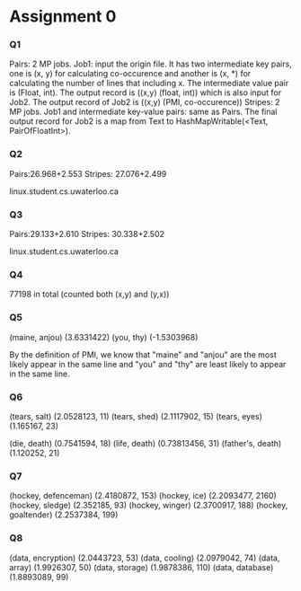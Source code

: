 Assignment 0
====================

### Q1

Pairs: 2 MP jobs. Job1: input the origin file. It has two intermediate key pairs, one is (x, y) for calculating co-occurence and another is (x, *) for calculating the number of lines that including x. The intermediate value pair is (Float, int). The output record is ((x,y) (float, int)) which is also input for Job2. The output record of Job2 is ((x,y) (PMI, co-occurence))
Stripes: 2 MP jobs. Job1 and intermediate key-value pairs: same as Pairs. The final output record for Job2 is a map from Text to HashMapWritable(<Text, PairOfFloatInt>).


### Q2
Pairs:26.968+2.553
Stripes: 27.076+2.499

linux.student.cs.uwaterloo.ca

### Q3
Pairs:29.133+2.610
Stripes: 30.338+2.502

linux.student.cs.uwaterloo.ca

### Q4
77198 in total (counted both (x,y) and (y,x))


### Q5
(maine, anjou)    (3.6331422)
(you, thy)    (-1.5303968)

By the definition of PMI, we know that "maine" and "anjou" are the most likely appear in the same line and "you" and "thy" are least likely to appear in the same line.



### Q6
(tears, salt)	(2.0528123, 11)
(tears, shed)	(2.1117902, 15)
(tears, eyes)	(1.165167, 23)

(die, death)	(0.7541594, 18)
(life, death)	(0.73813456, 31)
(father's, death)	(1.120252, 21)



### Q7
(hockey, defenceman)	(2.4180872, 153)
(hockey, ice)	(2.2093477, 2160)
(hockey, sledge)	(2.352185, 93)
(hockey, winger)	(2.3700917, 188)
(hockey, goaltender)	(2.2537384, 199)


### Q8
(data, encryption)	(2.0443723, 53)
(data, cooling)	(2.0979042, 74)
(data, array)	(1.9926307, 50)
(data, storage)	(1.9878386, 110)
(data, database)	(1.8893089, 99)

